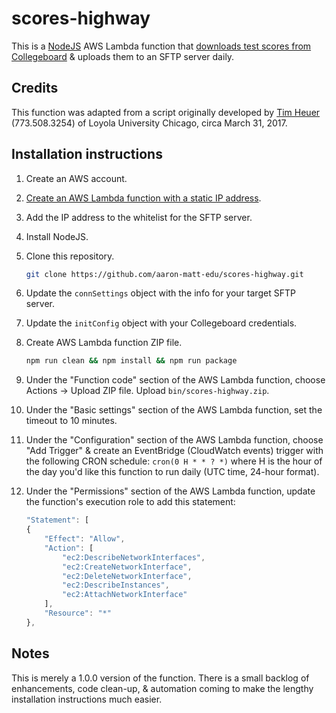 # scores-highway

This is a [NodeJS](https://nodejs.org/en/download/) AWS Lambda function that [downloads test scores from Collegeboard](https://collegereadiness.collegeboard.org/educators/higher-ed/reporting-portal-help) & uploads them to an SFTP server daily.

## Credits

This function was adapted from a script originally developed by [Tim Heuer](theuer@luc.edu) (773.508.3254) of Loyola University Chicago, circa March 31, 2017.

## Installation instructions

1. Create an AWS account.
1. [Create an AWS Lambda function with a static IP address](https://medium.com/@karan.brar/aws-lambda-with-static-ip-address-c82e3043c2ed).
1. Add the IP address to the whitelist for the SFTP server.
1. Install NodeJS.
1. Clone this repository.

    ```bash
    git clone https://github.com/aaron-matt-edu/scores-highway.git
    ```

1. Update the `connSettings` object with the info for your target SFTP server.
1. Update the `initConfig` object with your Collegeboard credentials.

1. Create AWS Lambda function ZIP file.
    ```bash
    npm run clean && npm install && npm run package
    ```

1. Under the "Function code" section of the AWS Lambda function, choose Actions -> Upload ZIP file. Upload `bin/scores-highway.zip`.
1. Under the "Basic settings" section of the AWS Lambda function, set the timeout to 10 minutes.
1. Under the "Configuration" section of the AWS Lambda function, choose "Add Trigger" & create an EventBridge (CloudWatch events) trigger with the following CRON schedule: `cron(0 H * * ? *)` where H is the hour of the day you'd like this function to run daily (UTC time, 24-hour format).
1. Under the "Permissions" section of the AWS Lambda function, update the function's execution role to add this statement:
    ```javascript
    "Statement": [
    {
        "Effect": "Allow",
        "Action": [
            "ec2:DescribeNetworkInterfaces",
            "ec2:CreateNetworkInterface",
            "ec2:DeleteNetworkInterface",
            "ec2:DescribeInstances",
            "ec2:AttachNetworkInterface"
        ],
        "Resource": "*"
    },
    ```

## Notes

This is merely a 1.0.0 version of the function. There is a small backlog of enhancements, code clean-up, & automation coming to make the lengthy installation instructions much easier.
